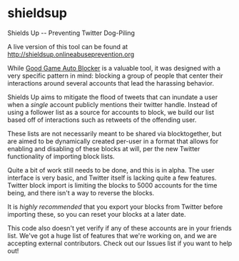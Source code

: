 # shieldsup
Shields Up -- Preventing Twitter Dog-Piling

A live version of this tool can be found at http://shieldsup.onlineabuseprevention.org

While [Good Game Auto Blocker](http://github.com/oapi/ggautoblocker) is a valuable tool, it was designed with a very specific pattern in mind: blocking a group of people that center their interactions around several accounts that lead the harassing behavior.

Shields Up aims to mitigate the flood of tweets that can inundate a user when a *single* account publicly mentions their twitter handle. Instead of using a follower list as a source for accounts to block, we build our list based off of interactions such as retweets of the offending user.

These lists are not necessarily meant to be shared via blocktogether, but are aimed to be dynamically created per-user in a format that allows for enabling and disabling of these blocks at will, per the new Twitter functionality of importing block lists.

Quite a bit of work still needs to be done, and this is in alpha. The user interface is very basic, and Twitter itself is lacking quite a few features. Twitter block import is limiting the blocks to 5000 accounts for the time being, and there isn't a way to reverse the blocks. 

It is *highly recommended* that you export your blocks from Twitter before importing these, so you can reset your blocks at a later date.

This code also doesn't yet verify if any of these accounts are in your friends list. We've got a huge list of features that we're working on, and we are accepting external contributors. Check out our Issues list if you want to help out!
